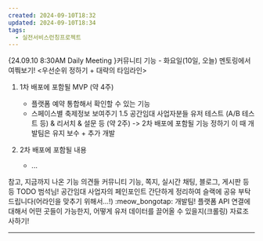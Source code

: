 ```yaml
---
created: 2024-09-10T18:32
updated: 2024-09-10T18:34
tags:
  - 실전서비스런칭프로젝트
---
```

{24.09.10 8:30AM Daily Meeting }커뮤니티 기능 - 
화요일(10일, 오늘) 멘토링에서 여쭤보기! <우선순위 정하기 + 대략의 타임라인>
1. 1차 배포에 포함될 MVP (약 4주)
    - 플랫폼 예약 통합해서 확인할 수 있는 기능
    - 스페이스별 축제정보 보여주기
1.5 공간임대 사업자분들 유저 테스트 (A/B 테스트 등) & 리서치 & 설문 등 (약 2주) -> 2차 배포에 포함될 기능 정하기 이 때 개발팀은 유지 보수 + 추가 개발

2. 2차 배포에 포함될 내용
    - ...

참고, 지금까지 나온 기능 의견들 커뮤니티 기능, 쪽지, 실시간 채팅, 블로그, 게시판 등등 TODO 범석님! 공간임대 사업자의 페인포인트 간단하게 정리하여 슬랙에 공유 부탁드립니다(어라인을 맞추기 위해서…!) :meow_bongotap: 개발팀! 플랫폼 API 연결에 대해서 어떤 곳들이 가능한지, 어떻게 유저 데이터를 끌어올 수 있을지(크롤링) 자료조사하기!


---
